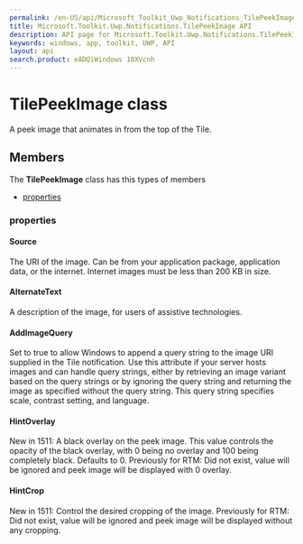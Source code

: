 ```yaml
---
permalink: /en-US/api/Microsoft_Toolkit_Uwp_Notifications_TilePeekImage.htm
title: Microsoft.Toolkit.Uwp.Notifications.TilePeekImage API 
description: API page for Microsoft.Toolkit.Uwp.Notifications.TilePeekImage
keywords: windows, app, toolkit, UWP, API
layout: api
search.product: eADQiWindows 10XVcnh
---
```



# TilePeekImage class

A peek image that animates in from the top of the Tile.

## Members

The **TilePeekImage** class has this types of members

* [properties](#properties)

### properties

#### Source

The URI of the image. Can be from your application package, application data, or the internet. Internet images must be less than 200 KB in size.



#### AlternateText

A description of the image, for users of assistive technologies.



#### AddImageQuery

Set to true to allow Windows to append a query string to the image URI supplied in the Tile notification. Use this attribute if your server hosts images and can handle query strings, either by retrieving an image variant based on the query strings or by ignoring the query string and returning the image as specified without the query string. This query string specifies scale, contrast setting, and language.



#### HintOverlay

New in 1511: A black overlay on the peek image. This value controls the opacity of the black overlay, with 0 being no overlay and 100 being completely black. Defaults to 0. Previously for RTM: Did not exist, value will be ignored and peek image will be displayed with 0 overlay.



#### HintCrop

New in 1511: Control the desired cropping of the image. Previously for RTM: Did not exist, value will be ignored and peek image will be displayed without any cropping.


